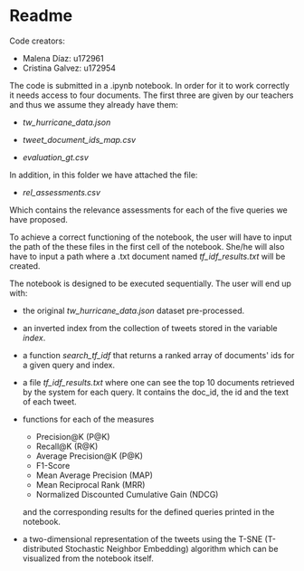 # Readme 

Code creators:

- Malena Díaz: u172961
- Cristina Galvez: u172954

The code is submitted in a .ipynb notebook. In order for it to work correctly it needs access to four documents. The first three are given by our teachers and thus we assume they already have them:

- *tw_hurricane_data.json*

- *tweet_document_ids_map.csv*
- *evaluation_gt.csv*

In addition, in this folder we have attached the file:

- *rel_assessments.csv*

Which contains the relevance assessments for each of the five queries we have proposed. 

To achieve a correct functioning of the notebook, the user will have to input the path of the these files in the first cell of the notebook. She/he will also have to input a path where a .txt document named *tf_idf_results.txt* will be created. 

The notebook is designed to be executed sequentially. The user will end up with:

-  the original *tw_hurricane_data.json* dataset pre-processed.

- an inverted index from the collection of tweets stored in the variable *index*.

- a function *search_tf_idf* that returns a ranked array of documents' ids for a given query and index. 

- a file *tf_idf_results.txt* where one can see the top 10 documents retrieved by the system for each query. It contains the doc_id, the id and the text of each tweet.  

- functions for each of the measures

  - Precision@K (P@K)
  - Recall@K (R@K)
  - Average Precision@K (P@K)
  - F1-Score
  - Mean Average Precision (MAP)
  - Mean Reciprocal Rank (MRR)
  - Normalized Discounted Cumulative Gain (NDCG)

  and the corresponding results for the defined queries printed in the notebook. 

- a two-dimensional representation of the tweets using the T-SNE (T-distributed Stochastic Neighbor
  Embedding) algorithm which can be visualized from the notebook itself. 

